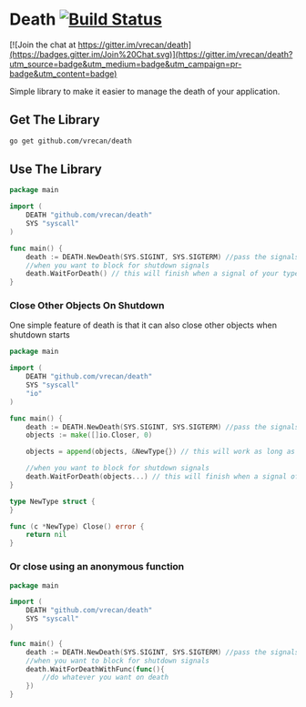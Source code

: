 # Death [![Build Status](https://travis-ci.org/vrecan/death.svg?branch=master)](https://travis-ci.org/vrecan/death)

[![Join the chat at https://gitter.im/vrecan/death](https://badges.gitter.im/Join%20Chat.svg)](https://gitter.im/vrecan/death?utm_source=badge&utm_medium=badge&utm_campaign=pr-badge&utm_content=badge)
<p>Simple library to make it easier to manage the death of your application.</p>

## Get The Library

```bash
go get github.com/vrecan/death
```
## Use The Library

```go
package main

import (
	DEATH "github.com/vrecan/death"
	SYS "syscall"
)

func main() {
	death := DEATH.NewDeath(SYS.SIGINT, SYS.SIGTERM) //pass the signals you want to end your application
	//when you want to block for shutdown signals
	death.WaitForDeath() // this will finish when a signal of your type is sent to your application
}
```

### Close Other Objects On Shutdown
<p>One simple feature of death is that it can also close other objects when shutdown starts</p>

```go
package main

import (
	DEATH "github.com/vrecan/death"
	SYS "syscall"
	"io"
)

func main() {
	death := DEATH.NewDeath(SYS.SIGINT, SYS.SIGTERM) //pass the signals you want to end your application
	objects := make([]io.Closer, 0)

	objects = append(objects, &NewType{}) // this will work as long as the type implements a Close method

	//when you want to block for shutdown signals
	death.WaitForDeath(objects...) // this will finish when a signal of your type is sent to your application
}

type NewType struct {
}

func (c *NewType) Close() error {
	return nil
}
```

### Or close using an anonymous function

```go
package main

import (
	DEATH "github.com/vrecan/death"
	SYS "syscall"
)

func main() {
	death := DEATH.NewDeath(SYS.SIGINT, SYS.SIGTERM) //pass the signals you want to end your application
	//when you want to block for shutdown signals
	death.WaitForDeathWithFunc(func(){ 
		//do whatever you want on death
	}) 
}
```
